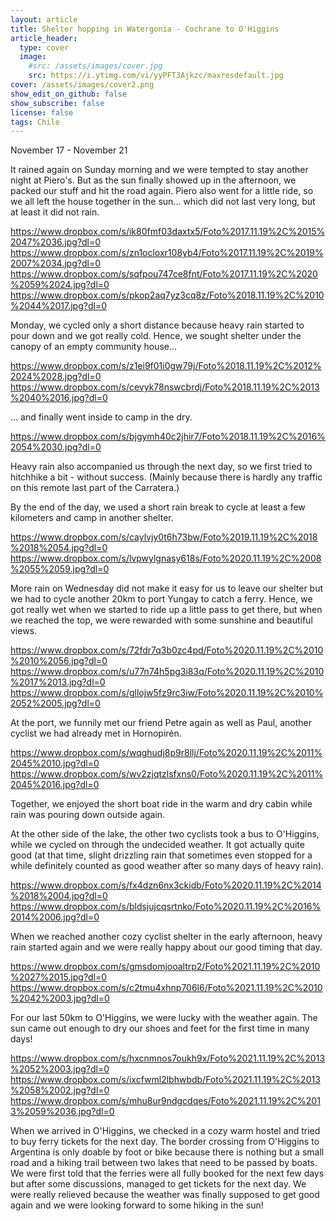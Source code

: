 ```yaml
---
layout: article
title: Shelter hopping in Watergonia - Cochrane to O'Higgins
article_header:
  type: cover
  image:
    #src: /assets/images/cover.jpg
    src: https://i.ytimg.com/vi/yyPFT3Ajkzc/maxresdefault.jpg
cover: /assets/images/cover2.png
show_edit_on_github: false
show_subscribe: false
license: false
tags: Chile
---
```


November 17 - November 21

It rained again on Sunday morning and we were tempted to stay another night at Piero's. But as the sun finally showed up in the afternoon, we packed our stuff and hit the road again. Piero also went for a little ride, so we all left the house together in the sun... which did not last very long, but at least it did not rain.

<!--more-->

https://www.dropbox.com/s/ik80fmf03daxtx5/Foto%2017.11.19%2C%2015%2047%2036.jpg?dl=0
https://www.dropbox.com/s/zn1ocloxr108yb4/Foto%2017.11.19%2C%2019%2007%2034.jpg?dl=0
https://www.dropbox.com/s/sqfpou747ce8fnt/Foto%2017.11.19%2C%2020%2059%2024.jpg?dl=0
https://www.dropbox.com/s/pkop2aq7yz3cq8z/Foto%2018.11.19%2C%2010%2044%2017.jpg?dl=0

Monday, we cycled only a short distance because heavy rain started to pour down and we got really cold. Hence, we sought shelter under the canopy of an empty community house...

https://www.dropbox.com/s/z1ei9f01i0gw79j/Foto%2018.11.19%2C%2012%2024%2028.jpg?dl=0
https://www.dropbox.com/s/cevyk78nswcbrdj/Foto%2018.11.19%2C%2013%2040%2016.jpg?dl=0

... and finally went inside to camp in the dry.

https://www.dropbox.com/s/bjgymh40c2jhir7/Foto%2018.11.19%2C%2016%2054%2030.jpg?dl=0

Heavy rain also accompanied us through the next day, so we first tried to hitchhike a bit - without success. (Mainly because there is hardly any traffic on this remote last part of the Carratera.)

By the end of the day, we used a short rain break to cycle at least a few kilometers and camp in another shelter.

https://www.dropbox.com/s/caylvjy0t6h73bw/Foto%2019.11.19%2C%2018%2018%2054.jpg?dl=0
https://www.dropbox.com/s/lvpwylgnasy618s/Foto%2020.11.19%2C%2008%2055%2059.jpg?dl=0

More rain on Wednesday did not make it easy for us to leave our shelter but we had to cycle another 20km to port Yungay to catch a ferry. Hence, we got really wet when we started to ride up a little pass to get there, but when we reached the top, we were rewarded with some sunshine and beautiful views.

https://www.dropbox.com/s/72fdr7q3b0zc4pd/Foto%2020.11.19%2C%2010%2010%2056.jpg?dl=0
https://www.dropbox.com/s/u77n74h5pg3i83q/Foto%2020.11.19%2C%2010%2017%2013.jpg?dl=0
https://www.dropbox.com/s/gllojw5fz9rc3iw/Foto%2020.11.19%2C%2010%2052%2005.jpg?dl=0

At the port, we funnily met our friend Petre again as well as Paul, another cyclist we had already met in Hornopirén.

https://www.dropbox.com/s/wqghudj8p9r8llj/Foto%2020.11.19%2C%2011%2045%2010.jpg?dl=0
https://www.dropbox.com/s/wv2zjqtzlsfxns0/Foto%2020.11.19%2C%2011%2045%2016.jpg?dl=0

Together, we enjoyed the short boat ride in the warm and dry cabin while rain was pouring down outside again.

At the other side of the lake, the other two cyclists took a bus to O'Higgins, while we cycled on through the undecided weather. It got actually quite good (at that time, slight drizzling rain that sometimes even stopped for a while definitely counted as good weather after so many days of heavy rain).

https://www.dropbox.com/s/fx4dzn6nx3ckidb/Foto%2020.11.19%2C%2014%2018%2004.jpg?dl=0
https://www.dropbox.com/s/bldsjujcqsrtnko/Foto%2020.11.19%2C%2016%2014%2006.jpg?dl=0

When we reached another cozy cyclist shelter in the early afternoon, heavy rain started again and we were really happy about our good timing that day.

https://www.dropbox.com/s/gmsdomjooaltrp2/Foto%2021.11.19%2C%2010%2027%2015.jpg?dl=0
https://www.dropbox.com/s/c2tmu4xhnp706l6/Foto%2021.11.19%2C%2010%2042%2003.jpg?dl=0

For our last 50km to O'Higgins, we were lucky with the weather again. The sun came out enough to dry our shoes and feet for the first time in many days!

https://www.dropbox.com/s/hxcnmnos7oukh9x/Foto%2021.11.19%2C%2013%2052%2003.jpg?dl=0
https://www.dropbox.com/s/ixcfwml2lbhwbdb/Foto%2021.11.19%2C%2013%2058%2002.jpg?dl=0
https://www.dropbox.com/s/mhu8ur9ndgcdqes/Foto%2021.11.19%2C%2013%2059%2036.jpg?dl=0

When we arrived in O'Higgins, we checked in a cozy warm hostel and tried to buy ferry tickets for the next day. The border crossing from O'Higgins to Argentina is only doable by foot or bike because there is nothing but a small road and a hiking trail between two lakes that need to be passed by boats. We were first told that the ferries were all fully booked for the next few days but after some discussions, managed to get tickets for the next day. We were really relieved because the weather was finally supposed to get good again and we were looking forward to some hiking in the sun!